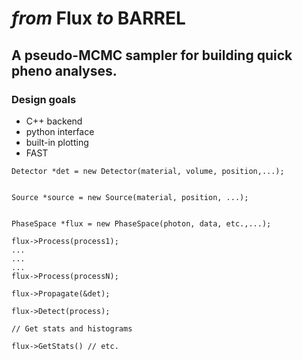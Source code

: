 # <em>from</em> Flux <em>to</em> <strong>BARREL</strong>

## A pseudo-MCMC sampler for building quick pheno analyses.



### Design goals

* C++ backend
* python interface
* built-in plotting
* FAST

~~~~
Detector *det = new Detector(material, volume, position,...);


Source *source = new Source(material, position, ...);


PhaseSpace *flux = new PhaseSpace(photon, data, etc.,...);

flux->Process(process1);
...
...
...
flux->Process(processN);

flux->Propagate(&det);

flux->Detect(process);

// Get stats and histograms

flux->GetStats() // etc.


~~~~

